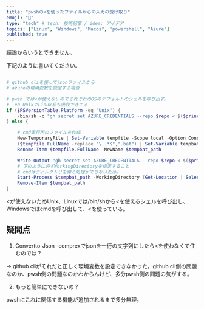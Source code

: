 ```yaml
---
title: "pwshの<を使ったファイルからの入力の受け取り"
emoji: "👻"
type: "tech" # tech: 技術記事 / idea: アイデア
topics: ["Linux", "Windows", "Macos", "powershell", "Azure"]
published: true
---
```


結論からいうとできません。

下記のように書いてください。


```powershell

# github cliを使ってjsonファイルから
# azureの環境変数を設定する場合

# pwsh では<が使えないのでそれぞれのOSのデフォルトのシェルを呼び出す。
# -eq UnixでLinux系も吸収できてる
if ($PSVersionTable.Platform -eq "Unix") {
    /bin/sh -c "gh secret set AZURE_CREDENTIALS --repo $repo < $($principal_json.FullName)"
} else {

    # cmd実行用のファイルを作成
    New-TemporaryFile | Set-Variable tempfile -Scope local -Option Constant
    ($tempfile.FullName -replace "\..*$",".bat") | Set-Variable tempbat_path -Scope local -Option Constant
    Rename-Item $tempfile.FullName -NewName $tempbat_path

    Write-Output "gh secret set AZURE_CREDENTIALS --repo $repo < $($principal_json.FullName)" | Set-Content -Path $tempbat_path
    # 下のように必ずWorkingDirectoryを指定すること
    # cmdはディレクトリを跨ぐ処理ができないため。
    Start-Process $tempbat_path -WorkingDirectory (Get-Location | Select-Object -ExpandProperty Path)
    Remove-Item $tempbat_path
}
```

<が使えないためUnix、Linuxでは/bin/shから<を使えるシェルを呼び出し、
Windowsではcmdを呼び出して、<を使っている。

## 疑問点

1. Convertto-Json -comprexでjsonを一行の文字列にしたら<を使わなくて住むのでは？

-> github cliがそれだと正しく環境変数を設定できなかった。github cli側の問題なのか、pwsh側の問題なのかわからんけど、多分pwsh側の問題の気がする。

2. もっと簡単にできないの？

pwshにこれに関係する機能が追加されるまで多分無理。
